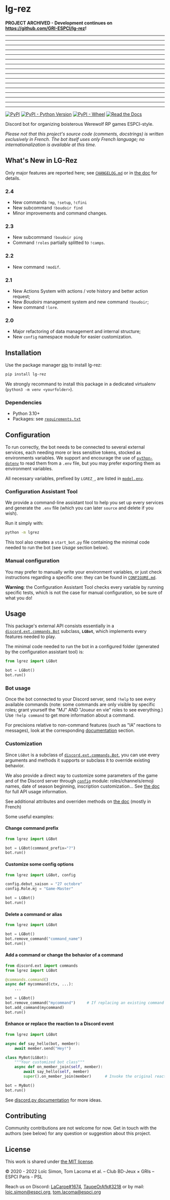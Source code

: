 # lg-rez

**PROJECT ARCHIVED - Development continues on https://github.com/GRI-ESPCI/lg-rez!**

---
---
---
---
---
---
---
---
---
---
---
---
---
---
---
---

[![PyPI](https://img.shields.io/pypi/v/lg-rez)](https://pypi.org/project/lg-rez)
[![PyPI - Python Version](https://img.shields.io/pypi/pyversions/lg-rez)](https://pypi.org/project/lg-rez)
[![PyPI - Wheel](https://img.shields.io/pypi/wheel/lg-rez)](https://pypi.org/project/lg-rez)
[![Read the Docs](https://img.shields.io/readthedocs/lg-rez)](https://lg-rez.readthedocs.io)
<!-- [![Travis CI](https://img.shields.io/travis/loic-simon/lg-rez)](https://travis-ci.org/github/loic-simon/lg-rez)
[![codecov](https://codecov.io/gh/loic-simon/lg-rez/branch/master/graph/badge.svg?token=N8DTGYKG0U)](https://codecov.io/gh/loic-simon/lg-rez) -->

Discord bot for organizing boisterous Werewolf RP games ESPCI-style.

*Please not that this project's source code (comments, docstrings) is written
exclusively in French. The bot itself uses only French language; no
internationalization is available at this time.*


## What's New in LG-Rez

Only major features are reported here; see [`CHANGELOG.md`](CHANGELOG.md)
or in [the doc](https://lg-rez.readthedocs.io/fr/2.4.2/changelog.html) for
details.

### 2.4

* New commands ``!mp``, ``!setup``, ``!cfini``
* New subcommand ``!boudoir find``
* Minor improvements and command changes.

### 2.3

* New subcommand ``!boudoir ping``
* Command ``!roles`` partially splitted to ``!camps``.

### 2.2

* New command ``!modif``.

### 2.1

* New Actions System with actions / vote history and better action request;
* New *Boudoirs* management system and new command ``!boudoir``;
* New command ``!lore``.

### 2.0

* Major refactoring of data management and internal structure;
* New ``config`` namespace module for easier customization.


## Installation

Use the package manager [pip](https://pypi.org/project/pip) to install lg-rez:
```bash
pip install lg-rez
```

We strongly recommand to install this package in a dedicated virtualenv
(`python3 -m venv <yourfolder>`).


### Dependencies

* Python 3.10+
* Packages: see [`requirements.txt`](requirements.txt)



## Configuration

To run correctly, the bot needs to be connected to several external services,
each needing more or less sensitive tokens, stocked as environments variables.
We support and encourage the use of
[`python-dotenv`](https://pypi.org/project/python-dotenv/) to read them from
a `.env` file, but you may prefer exporting them as environment variables.

All necessary variables, prefixed by `LGREZ_`, are listed in
[`model.env`](model.env).


### Configuration Assistant Tool

We provide a command-line assistant tool to help you set up every services and
generate the `.env` file (which you can later `source` and delete if you wish).

Run it simply with:
```bash
python -m lgrez
```

This tool also creates a `start_bot.py` file containing the minimal code
needed to run the bot (see *Usage* section below).


### Manual configuration

You may prefer to manually write your environment variables, or just check
instructions regarding a specific one: they can be found in
[`CONFIGURE.md`](CONFIGURE.md).

**Warning**: the Configuration Assistant Tool checks every variable by
running specific tests, which is not the case for manual configuration,
so be sure of what you do!



## Usage

This package's external API consists essentially in a
[`discord.ext.commands.Bot`](https://discordpy.readthedocs.io/en/latest/ext/commands/api.html#bot)
subclass, **`LGBot`**, which implements every features needed to play.

The minimal code needed to run the bot in a configured folder (generated by the
configuration assistant tool) is:
```py
from lgrez import LGBot

bot = LGBot()
bot.run()
```

### Bot usage

Once the bot connected to your Discord server, send `!help` to see every
available commands (note: some commands are only visible by specific roles;
grant yourself the "MJ" AND "Joueur en vie" roles to see everything.) \
Use `!help command` to get more information about a command.

For precisions relative to non-command features (such as "IA" reactions to
messages), look at the corresponding
[documentation](https://lg-rez.readthedocs.io/) section.


### Customization

Since `LGBot` is a subclass of
[`discord.ext.commands.Bot`](https://discordpy.readthedocs.io/en/latest/ext/commands/api.html#bot),
you can use every arguments and methods it supports or subclass it to override
existing behavior.

We also provide a direct way to customize some parameters of the game and
of the Discord server through [`config`](lgrez/config.py) module:
roles/channels/emoji names, date of season beginning, inscription
customization... See
[the doc](https://lg-rez.readthedocs.io/fr/2.4.2/config.html)
for full API usage information.

See additional attributes and overriden methods on
[the doc](https://lg-rez.readthedocs.io/) (mostly in French)

Some useful examples:

#### Change command prefix
```py
from lgrez import LGBot

bot = LGBot(command_prefix="?")
bot.run()
```

#### Customize some config options
```py
from lgrez import LGBot, config

config.debut_saison = "27 octobre"
config.Role.mj = "Game-Master"

bot = LGBot()
bot.run()
```


#### Delete a command or alias
```py
from lgrez import LGBot

bot = LGBot()
bot.remove_command("command_name")
bot.run()
```

#### Add a command or change the behavior of a command
```py
from discord.ext import commands
from lgrez import LGBot

@commands.command()
async def mycommand(ctx, ...):
    ...

bot = LGBot()
bot.remove_command("mycommand")     # If replacing an existing command
bot.add_command(mycommand)
bot.run()
```

#### Enhance or replace the reaction to a Discord event
```py
from lgrez import LGBot

async def say_hello(bot, member):
    await member.send("Hey!")

class MyBot(LGBot):
    """Your customized bot class"""
    async def on_member_join(self, member):
        await say_hello(self, member)
        super().on_member_join(member)      # Invoke the original reaction

bot = MyBot()
bot.run()
```

See [discord.py documentation](https://discordpy.readthedocs.io) for more
ideas.



## Contributing

Community contributions are not welcome for now. Get in touch with the authors
(see below) for any question or suggestion about this project.



## License
This work is shared under [the MIT license](LICENSE).

© 2020 - 2022 Loïc Simon, Tom Lacoma et al. – Club BD-Jeux × GRIs –
ESPCI Paris - PSL

Reach us on Discord:
[LaCarpe#1674](https://discordapp.com/users/264482202966818825),
[TaupeOrAfk#3218](https://discordapp.com/users/176763552202358785) or by mail: [loic.simon@espci.org](mailto:loic.simon@espci.org),
[tom.lacoma@espci.org](mailto:tom.lacoma@espci.org)
